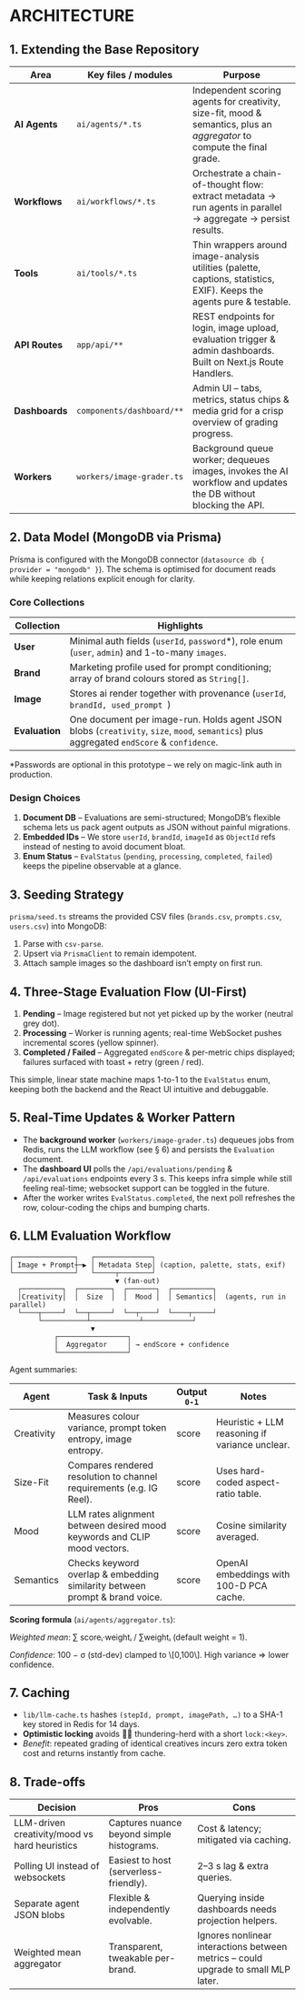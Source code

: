 # ARCHITECTURE

## 1. Extending the Base Repository

| Area           | Key files / modules       | Purpose                                                                                                                 |
| -------------- | ------------------------- | ----------------------------------------------------------------------------------------------------------------------- |
| **AI Agents**  | `ai/agents/*.ts`          | Independent scoring agents for creativity, size-fit, mood & semantics, plus an _aggregator_ to compute the final grade. |
| **Workflows**  | `ai/workflows/*.ts`       | Orchestrate a chain-of-thought flow: extract metadata → run agents in parallel → aggregate → persist results.           |
| **Tools**      | `ai/tools/*.ts`           | Thin wrappers around image-analysis utilities (palette, captions, statistics, EXIF). Keeps the agents pure & testable.  |
| **API Routes** | `app/api/**`              | REST endpoints for login, image upload, evaluation trigger & admin dashboards. Built on Next.js Route Handlers.         |
| **Dashboards** | `components/dashboard/**` | Admin UI – tabs, metrics, status chips & media grid for a crisp overview of grading progress.                           |
| **Workers**    | `workers/image-grader.ts` | Background queue worker; dequeues images, invokes the AI workflow and updates the DB without blocking the API.          |

## 2. Data Model (MongoDB via Prisma)

Prisma is configured with the MongoDB connector (`datasource db { provider = "mongodb" }`). The schema is optimised for document reads while keeping relations explicit enough for clarity.

### Core Collections

| Collection     | Highlights                                                                                                                                |
| -------------- | ----------------------------------------------------------------------------------------------------------------------------------------- |
| **User**       | Minimal auth fields (`userId`, `password`\*), role enum (`user`, `admin`) and 1-to-many `images`.                                         |
| **Brand**      | Marketing profile used for prompt conditioning; array of brand colours stored as `String[]`.                                              |
| **Image**      | Stores ai render together with provenance (`userId`, `brandId, used_prompt `)                                                             |
| **Evaluation** | One document per image-run. Holds agent JSON blobs (`creativity`, `size`, `mood`, `semantics`) plus aggregated `endScore` & `confidence`. |

\*Passwords are optional in this prototype – we rely on magic-link auth in production.

### Design Choices

1. **Document DB** – Evaluations are semi-structured; MongoDB’s flexible schema lets us pack agent outputs as JSON without painful migrations.
2. **Embedded IDs** – We store `userId`, `brandId`, `imageId` as `ObjectId` refs instead of nesting to avoid document bloat.
3. **Enum Status** – `EvalStatus` (`pending`, `processing`, `completed`, `failed`) keeps the pipeline observable at a glance.

## 3. Seeding Strategy

`prisma/seed.ts` streams the provided CSV files (`brands.csv`, `prompts.csv`, `users.csv`) into MongoDB:

1. Parse with `csv-parse`.
2. Upsert via `PrismaClient` to remain idempotent.
3. Attach sample images so the dashboard isn’t empty on first run.

## 4. Three-Stage Evaluation Flow (UI-First)

1. **Pending** – Image registered but not yet picked up by the worker (neutral grey dot).
2. **Processing** – Worker is running agents; real-time WebSocket pushes incremental scores (yellow spinner).
3. **Completed / Failed** – Aggregated `endScore` & per-metric chips displayed; failures surfaced with toast + retry (green / red).

This simple, linear state machine maps 1-to-1 to the `EvalStatus` enum, keeping both the backend and the React UI intuitive and debuggable.

## 5. Real-Time Updates & Worker Pattern

- The **background worker** (`workers/image-grader.ts`) dequeues jobs from Redis, runs the LLM workflow (see § 6) and persists the `Evaluation` document.
- The **dashboard UI** polls the `/api/evaluations/pending` & `/api/evaluations` endpoints every 3 s. This keeps infra simple while still feeling real-time; websocket support can be toggled in the future.
- After the worker writes `EvalStatus.completed`, the next poll refreshes the row, colour-coding the chips and bumping charts.

## 6. LLM Evaluation Workflow

```
┌───────────────┐   ┌──────────────┐
│ Image + Prompt┼─▶ │ Metadata Step│ (caption, palette, stats, exif)
└───────────────┘   └─────┬────────┘
                          ▼ (fan-out)
  ┌──────────┐  ┌────────┐  ┌───────┐  ┌──────────┐
  │Creativity│  │  Size  │  │  Mood │  │ Semantics│  (agents, run in parallel)
  └────┬─────┘  └──┬─────┘  └──┬────┘  └────┬─────┘
       └───────────┴────────────┴────────────┘
                    ▼
           ┌─────────────────┐
           │  Aggregator     │ → endScore + confidence
           └─────────────────┘
```

Agent summaries:

| Agent      | Task & Inputs                                                               | Output<br>`0-1` | Notes                                          |
| ---------- | --------------------------------------------------------------------------- | --------------- | ---------------------------------------------- |
| Creativity | Measures colour variance, prompt token entropy, image entropy.              | score           | Heuristic + LLM reasoning if variance unclear. |
| Size-Fit   | Compares rendered resolution to channel requirements (e.g. IG Reel).        | score           | Uses hard-coded aspect-ratio table.            |
| Mood       | LLM rates alignment between desired mood keywords and CLIP mood vectors.    | score           | Cosine similarity averaged.                    |
| Semantics  | Checks keyword overlap & embedding similarity between prompt & brand voice. | score           | OpenAI embeddings with 100-D PCA cache.        |

**Scoring formula** (`ai/agents/aggregator.ts`):

_Weighted mean_: ∑ scoreᵢ·weightᵢ / ∑weightᵢ (default weight = 1).

_Confidence_: 100 − σ (std-dev) clamped to \\[0,100\\]. High variance ⇒ lower confidence.

## 7. Caching

- `lib/llm-cache.ts` hashes `(stepId, prompt, imagePath, …)` to a SHA-1 key stored in Redis for 14 days.
- **Optimistic locking** avoids 🏃‍♂️ thundering-herd with a short `lock:<key>`.
- _Benefit_: repeated grading of identical creatives incurs zero extra token cost and returns instantly from cache.

## 8. Trade-offs

| Decision                                      | Pros                                      | Cons                                                                               |
| --------------------------------------------- | ----------------------------------------- | ---------------------------------------------------------------------------------- |
| LLM-driven creativity/mood vs hard heuristics | Captures nuance beyond simple histograms. | Cost & latency; mitigated via caching.                                             |
| Polling UI instead of websockets              | Easiest to host (serverless-friendly).    | 2–3 s lag & extra queries.                                                         |
| Separate agent JSON blobs                     | Flexible & independently evolvable.       | Querying inside dashboards needs projection helpers.                               |
| Weighted mean aggregator                      | Transparent, tweakable per-brand.         | Ignores nonlinear interactions between metrics – could upgrade to small MLP later. |

